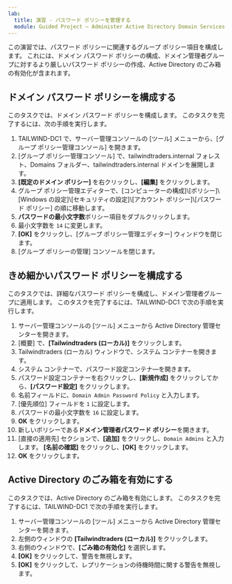 ```yaml
---
lab:
  title: 演習 - パスワード ポリシーを管理する
  module: Guided Project – Administer Active Directory Domain Services
---
```

この演習では、パスワード ポリシーに関連するグループ ポリシー項目を構成します。 これには、ドメイン パスワード ポリシーの構成、ドメイン管理者グループに対するより厳しいパスワード ポリシーの作成、Active Directory のごみ箱の有効化が含まれます。

## ドメイン パスワード ポリシーを構成する

このタスクでは、ドメイン パスワード ポリシーを構成します。 このタスクを完了するには、次の手順を実行します。

1.  TAILWIND-DC1 で、サーバー管理コンソールの [ツール] メニューから、[グループ ポリシー管理コンソール] を開きます。
2.  [グループ ポリシー管理コンソール] で、tailwindtraders.internal フォレスト、Domains フォルダー、tailwindtraders.internal ドメインを展開します。
3.  **[既定のドメイン ポリシー]** を右クリックし、**[編集]** をクリックします。
4.  グループ ポリシー管理エディターで、[コンピューターの構成]\\[ポリシー]\\[Windows の設定]\\[セキュリティの設定]\\[アカウント ポリシー]\\[パスワード ポリシー] の順に移動します。
5.  **パスワードの最小文字数**ポリシー項目をダブルクリックします。
6.  最小文字数を `14` に変更します。
7.  **[OK]** をクリックし、[グループ ポリシー管理エディター] ウィンドウを閉じます。
8.  [グループ ポリシーの管理] コンソールを閉じます。

## きめ細かいパスワード ポリシーを構成する

このタスクでは、詳細なパスワード ポリシーを構成し、ドメイン管理者グループに適用します。 このタスクを完了するには、TAILWIND-DC1 で次の手順を実行します。

1.  サーバー管理コンソールの [ツール] メニューから Active Directory 管理センターを開きます。
2.  [概要] で、**[Tailwindtraders (ローカル)]** をクリックします。
3.  Tailwindtraders (ローカル) ウィンドウで、システム コンテナーを開きます。
4.  システム コンテナーで、パスワード設定コンテナ―を開きます。
5.  パスワード設定コンテナーを右クリックし、**[新規作成]** をクリックしてから、**[パスワード設定]** をクリックします。
6.  名前フィールドに、`Domain Admin Password Policy` と入力します。
7.  [優先順位] フィールドを `1` に設定します。
8.  パスワードの最小文字数を `16` に設定します。
9.  **OK** をクリックします。
10. 新しいポリシーである**ドメイン管理者パスワード ポリシー**を開きます。
11. [直接の適用先] セクションで、**[追加]** をクリックし、`Domain Admins` と入力します。 **[名前の確認]** をクリックし、**[OK]** をクリックします。
12. **OK** をクリックします。

## Active Directory のごみ箱を有効にする

このタスクでは、Active Directory のごみ箱を有効にします。 このタスクを完了するには、TAILWIND-DC1 で次の手順を実行します。

1.  サーバー管理コンソールの [ツール] メニューから Active Directory 管理センターを開きます。
2.  左側のウィンドウの **[Tailwindtraders (ローカル)]** をクリックします。
3.  右側のウィンドウで、**[ごみ箱の有効化]** を選択します。
4.  **[OK]** をクリックして、警告を無視します。
5.  **[OK]** をクリックして、レプリケーションの待機時間に関する警告を無視します。

